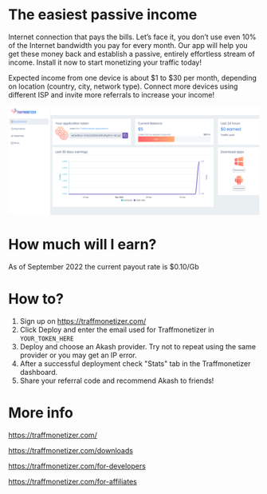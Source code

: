 # The easiest passive income

Internet connection that pays the bills.  Let’s face it, you don’t use even 10% of the Internet bandwidth you pay for every month. Our app will help you get these money back and establish a passive, entirely effortless stream of income. Install it now to start monetizing your traffic today!

Expected income from one device is about $1 to $30 per month, depending on location (country, city, network type). Connect more devices using different ISP and invite more referrals to increase your income!

![](./traffmonetizer.png)

# How much will I earn?

As of September 2022 the current payout rate is $0.10/Gb


# How to?

1.  Sign up on https://traffmonetizer.com/
2.  Click Deploy and enter the email used for Traffmonetizer in `YOUR_TOKEN_HERE`
3.  Deploy and choose an Akash provider.  Try not to repeat using the same provider or you may get an IP error.
4.  After a successful deployment check "Stats" tab in the Traffmonetizer dashboard.
5.  Share your referral code and recommend Akash to friends!

# More info

https://traffmonetizer.com/

https://traffmonetizer.com/downloads

https://traffmonetizer.com/for-developers

https://traffmonetizer.com/for-affiliates
